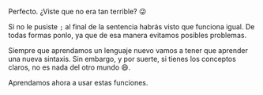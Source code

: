 Perfecto. ¿Viste que no era tan terrible? :stuck_out_tongue_winking_eye:

Si no le pusiste `;` al final de la sentencia habrás visto que funciona igual. De todas formas ponlo, ya que de esa manera evitamos posibles problemas.

Siempre que aprendamos un lenguaje nuevo vamos a tener que aprender una nueva sintaxis. Sin embargo, y por suerte, si tienes los conceptos claros, no es nada del otro mundo :smile:.

Aprendamos ahora a usar estas funciones. 